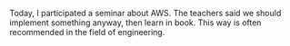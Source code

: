 Today, I participated a seminar about AWS.
The teachers said we should implement something anyway, then learn in book.
This way is often recommended in the field of engineering.
